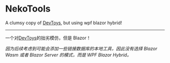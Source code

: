 # NekoTools

A clumsy copy of [DevToys](https://github.com/veler/DevToys), but using wpf blazor hybrid!

---

一个对[DevToys](https://github.com/veler/DevToys)的拙劣模仿，但是 Blazor！  

*因为后续考虑到可能会添加一些链接数据库的本地工具，因此没有选择 Blazor Wasm 或者 Blazor Server 的模式，而是 WPF Blazor Hybrid。*